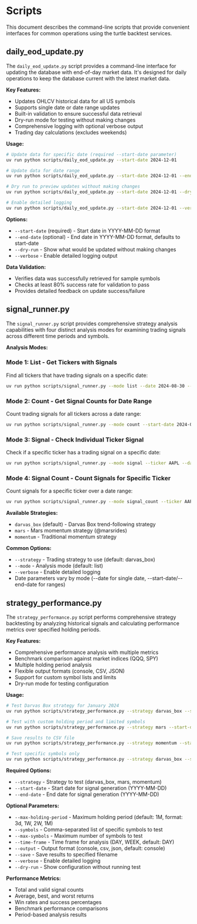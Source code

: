# Scripts

This document describes the command-line scripts that provide convenient interfaces for common operations using the turtle backtest services.

## daily_eod_update.py

The `daily_eod_update.py` script provides a command-line interface for updating the database with end-of-day market data. It's designed for daily operations to keep the database current with the latest market data.

**Key Features:**
- Updates OHLCV historical data for all US symbols
- Supports single date or date range updates
- Built-in validation to ensure successful data retrieval
- Dry-run mode for testing without making changes
- Comprehensive logging with optional verbose output
- Trading day calculations (excludes weekends)

**Usage:**
```bash
# Update data for specific date (required --start-date parameter)
uv run python scripts/daily_eod_update.py --start-date 2024-12-01

# Update data for date range
uv run python scripts/daily_eod_update.py --start-date 2024-12-01 --end-date 2024-12-07

# Dry run to preview updates without making changes
uv run python scripts/daily_eod_update.py --start-date 2024-12-01 --dry-run

# Enable detailed logging
uv run python scripts/daily_eod_update.py --start-date 2024-12-01 --verbose
```

**Options:**
- `--start-date` (required) - Start date in YYYY-MM-DD format
- `--end-date` (optional) - End date in YYYY-MM-DD format, defaults to start-date
- `--dry-run` - Show what would be updated without making changes
- `--verbose` - Enable detailed logging output

**Data Validation:**
- Verifies data was successfully retrieved for sample symbols
- Checks at least 80% success rate for validation to pass
- Provides detailed feedback on update success/failure

## signal_runner.py

The `signal_runner.py` script provides comprehensive strategy analysis capabilities with four distinct analysis modes for examining trading signals across different time periods and symbols.

**Analysis Modes:**

### Mode 1: List - Get Tickers with Signals
Find all tickers that have trading signals on a specific date:
```bash
uv run python scripts/signal_runner.py --mode list --date 2024-08-30 --strategy darvas_box
```

### Mode 2: Count - Get Signal Counts for Date Range
Count trading signals for all tickers across a date range:
```bash
uv run python scripts/signal_runner.py --mode count --start-date 2024-08-01 --end-date 2024-08-31 --strategy darvas_box
```

### Mode 3: Signal - Check Individual Ticker Signal
Check if a specific ticker has a trading signal on a specific date:
```bash
uv run python scripts/signal_runner.py --mode signal --ticker AAPL --date 2024-08-30 --strategy darvas_box
```

### Mode 4: Signal Count - Count Signals for Specific Ticker
Count signals for a specific ticker over a date range:
```bash
uv run python scripts/signal_runner.py --mode signal_count --ticker AAPL --start-date 2024-08-01 --end-date 2024-08-31 --strategy darvas_box
```

**Available Strategies:**
- `darvas_box` (default) - Darvas Box trend-following strategy
- `mars` - Mars momentum strategy (@marsrides)
- `momentum` - Traditional momentum strategy

**Common Options:**
- `--strategy` - Trading strategy to use (default: darvas_box)
- `--mode` - Analysis mode (default: list)
- `--verbose` - Enable detailed logging
- Date parameters vary by mode (--date for single date, --start-date/--end-date for ranges)

## strategy_performance.py

The `strategy_performance.py` script performs comprehensive strategy backtesting by analyzing historical signals and calculating performance metrics over specified holding periods.

**Key Features:**
- Comprehensive performance analysis with multiple metrics
- Benchmark comparison against market indices (QQQ, SPY)
- Multiple holding period analysis
- Flexible output formats (console, CSV, JSON)
- Support for custom symbol lists and limits
- Dry-run mode for testing configuration

**Usage:**
```bash
# Test Darvas Box strategy for January 2024
uv run python scripts/strategy_performance.py --strategy darvas_box --start-date 2024-01-01 --end-date 2024-01-31

# Test with custom holding period and limited symbols
uv run python scripts/strategy_performance.py --strategy mars --start-date 2024-01-01 --end-date 2024-03-31 --max-holding-period 2W --max-symbols 50

# Save results to CSV file
uv run python scripts/strategy_performance.py --strategy momentum --start-date 2024-01-01 --end-date 2024-02-29 --output csv --save results.csv

# Test specific symbols only
uv run python scripts/strategy_performance.py --strategy darvas_box --start-date 2024-01-01 --end-date 2024-01-31 --symbols "AAPL,MSFT,NVDA"
```

**Required Options:**
- `--strategy` - Strategy to test (darvas_box, mars, momentum)
- `--start-date` - Start date for signal generation (YYYY-MM-DD)
- `--end-date` - End date for signal generation (YYYY-MM-DD)

**Optional Parameters:**
- `--max-holding-period` - Maximum holding period (default: 1M, format: 3d, 1W, 2W, 1M)
- `--symbols` - Comma-separated list of specific symbols to test
- `--max-symbols` - Maximum number of symbols to test
- `--time-frame` - Time frame for analysis (DAY, WEEK, default: DAY)
- `--output` - Output format (console, csv, json, default: console)
- `--save` - Save results to specified filename
- `--verbose` - Enable detailed logging
- `--dry-run` - Show configuration without running test

**Performance Metrics:**
- Total and valid signal counts
- Average, best, and worst returns
- Win rates and success percentages
- Benchmark performance comparisons
- Period-based analysis results